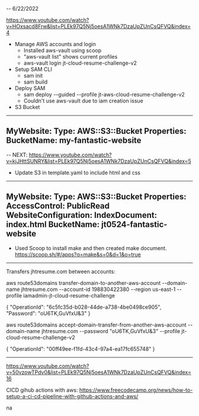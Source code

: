 -- 6/22/2022

https://www.youtube.com/watch?v=HOxsacd8Frw&list=PLEk97Q5Nj5oesA1WNk7DzaUpZUnCsQFVQ&index=4

- Manage AWS accounts and login
    - Installed aws-vault using scoop
    - "aws-vault list" shows current profiles
    - aws-vault login jt-cloud-resume-challenge-v2
- Setup SAM CLI
    - sam init
    - sam build
- Deploy SAM
    - sam deploy --guided --profile jt-aws-cloud-resume-challenge-v2 
    - Couldn't use aws-vault due to iam creation issue
- S3 Bucket

---
MyWebsite:
    Type: AWS::S3::Bucket
    Properties:
        BucketName: my-fantastic-website
---

-- NEXT: https://www.youtube.com/watch?v=kjJHttSUNRY&list=PLEk97Q5Nj5oesA1WNk7DzaUpZUnCsQFVQ&index=5

- Update S3 in template.yaml to include html and css

---
MyWebsite:
    Type: AWS::S3::Bucket
    Properties:
        AccessControl: PublicRead
        WebsiteConfiguration:
            IndexDocument: index.html
        BucketName: jt0524-fantastic-website
---

- Used Scoop to install make and then created make document. https://scoop.sh/#/apps?q=make&s=0&d=1&o=true

---

Transfers jhtresume.com between accounts:

aws route53domains transfer-domain-to-another-aws-account --domain-name jhtresume.com --account-id 198830422380 --region us-east-1 --profile iamadmin-jt-cloud-resume-challenge

{
    "OperationId": "6c5fc35d-b028-44de-a738-4be0498ce905",
    "Password": "oU6TK,GuVfxU&3"
}

aws route53domains accept-domain-transfer-from-another-aws-account --domain-name jhtresume.com --password "oU6TK,GuVfxU&3" --profile jt-cloud-resume-challenge-v2

{
    "OperationId": "00ff49ee-f1fd-43c4-97a4-ea17fc655748"
}

---
https://www.youtube.com/watch?v=50vzowTPdv0&list=PLEk97Q5Nj5oesA1WNk7DzaUpZUnCsQFVQ&index=16

CICD gihub actions with aws:
https://www.freecodecamp.org/news/how-to-setup-a-ci-cd-pipeline-with-github-actions-and-aws/

na